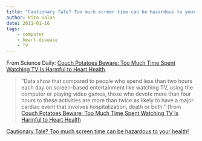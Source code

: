 ```yaml
---
title: "Cautionary Tale? Too much screen time can be hazardous to your health!"
author: Pito Salas
date: 2011-01-16
tags:
    - computer
    - heart-disease
    - TV
---
```




From Science Daily: [Couch Potatoes Beware: Too Much Time Spent Watching TV Is
Harmful to Heart
Health](<http://www.sciencedaily.com/releases/2011/01/110110164736.htm>).

> "Data show that compared to people who spend less than two hours each day on
> screen-based entertainment like watching TV, using the computer or playing
> video games, those who devote more than four hours to these activities are
> more than twice as likely to have a major cardiac event that involves
> hospitalization, death or both." (from [Couch Potatoes Beware: Too Much Time
> Spent Watching TV Is Harmful to Heart
> Health](<http://www.sciencedaily.com/releases/2011/01/110110164736.htm>)


[Cautionary Tale? Too much screen time can be hazardous to your health!](None)
